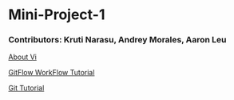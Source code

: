 # Mini-Project-1

### Contributors: Kruti Narasu, Andrey Morales, Aaron Leu

[About Vi](/section1.md)

[GitFlow WorkFlow Tutorial](/section2.md)

[Git Tutorial](/section3.md)
